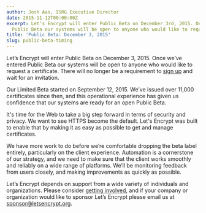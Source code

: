 ```yaml
---
author: Josh Aas, ISRG Executive Director
date: 2015-11-12T00:00:00Z
excerpt: Let’s Encrypt will enter Public Beta on December 3rd, 2015. Once we’ve entered
  Public Beta our systems will be open to anyone who would like to request a certificate.
title: 'Public Beta: December 3, 2015'
slug: public-beta-timing
---
```


Let’s Encrypt will enter Public Beta on December 3, 2015. Once we’ve entered Public Beta our systems will be open to anyone who would like to request a certificate. There will no longer be a requirement to [sign up](https://t.co/C6Q3dPYorp) and wait for an invitation.

Our Limited Beta started on September 12, 2015. We’ve issued over 11,000 certificates since then, and this operational experience has given us confidence that our systems are ready for an open Public Beta.

It's time for the Web to take a big step forward in terms of security and privacy. We want to see HTTPS become the default. Let's Encrypt was built to enable that by making it as easy as possible to get and manage certificates.

We have more work to do before we’re comfortable dropping the beta label entirely, particularly on the client experience. Automation is a cornerstone of our strategy, and we need to make sure that the client works smoothly and reliably on a wide range of platforms. We’ll be monitoring feedback from users closely, and making improvements as quickly as possible.

Let’s Encrypt depends on support from a wide variety of individuals and organizations. Please consider [getting involved](https://letsencrypt.org/getinvolved/), and if your company or organization would like to sponsor Let’s Encrypt please email us at [sponsor@letsencrypt.org](mailto:sponsor@letsencrypt.org).

